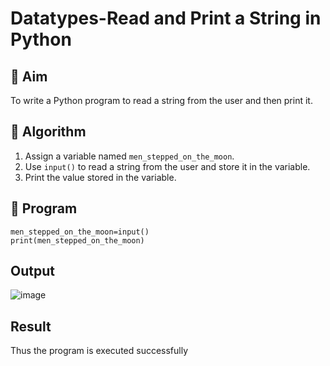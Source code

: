# Datatypes-Read and Print a String in Python

## 🎯 Aim
To write a Python program to read a string from the user and then print it.

## 🧠 Algorithm
1. Assign a variable named `men_stepped_on_the_moon`.
2. Use `input()` to read a string from the user and store it in the variable.
3. Print the value stored in the variable.

## 🧾 Program

```
men_stepped_on_the_moon=input()
print(men_stepped_on_the_moon)
```

## Output

![image](https://github.com/user-attachments/assets/262227a8-2eb8-433c-b855-db7311e49a9c)

## Result
Thus the program is executed successfully

